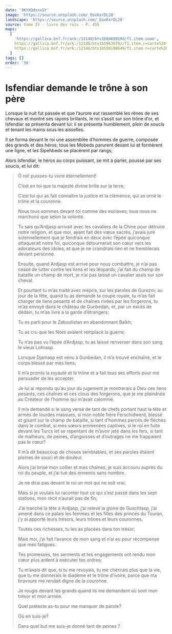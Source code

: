 ```yaml
---
date: '9KYXQdsnxSY'
image: 'https://source.unsplash.com/_EoxKxrDL20'
landscape: 'https://source.unsplash.com/_EoxKxrDL20'
source: tome IV - livre des rois - P. 455
maps:
  [
    'https://gallica.bnf.fr/ark:/12148/btv1b8468919d/f1.item.zoom',
    https://gallica.bnf.fr/ark:/12148/btv1b5963670z/f1.item.r=carte%20touran.zoom,
    https://gallica.bnf.fr/ark:/12148/btv1b550108649/f1.item.r=carte%20touran.zoom,
  ]
tags: []
order: '56'
---
```


# Isfendiar demande le trône à son père

Lorsque la nuit fut passée et que l’aurore eut rassemblé les rênes de ses chevaux et montré ses rayons brillants, le roi s’assit sur son trône d’or, et Isfendiar se présenta devant lui: il se présenta humblement, plein de soucis et tenant les mains sous les aisselles.

Il se forma devant le roi une assemblée d’hommes de guerre, composée des grands et des héros; tous les Mobeds parurent devant lui et formèrent une ligne, et les Sipehbeds se placèrent par rangs;

Alors Isfendiar, le héros au corps puissant, se mit à parler, poussé par ses soucis, et lui dit:

> Ô roi! puisses-tu vivre éternellement!
>
> C’est en toi que la majesté divine brille sur la terre;
>
> C’est toi qui as fait connaître la justice et la clémence, qui as orné le trône et la couronne.
>
> Nous tous sommes devant toi comme des esclaves; tous nous ne marchons que selon ta volonté.
>
> Tu sais qu’Ardjasp arrivait avec les cavaliers de la Chine pour détruire notre religion, et que moi, ayant fait des vœux sacrés, j’avais juré solennellement que je fendrais en deux avec l’épée quiconque attaquerait notre foi, quiconque détournerait son cœur vers les adorateurs des idoles, et que je ne craindrais rien et ne tremblerais devant personne.
>
> Ensuite, quand Ardjasp est arrivé pour nous combattre, je n’ai pas cessé de lutter contre les lions et les léopards; j’ai fait du champ de bataille un champ de mort, je n’ai pas laissé un cavalier assis sur son cheval.
>
> Et pourtant tu m’as traité avec mépris, sur les paroles de Gurezm; au jour de la fête, quand tu as demandé ta coupe royale, tu m’as fait charger de liens pesants et de chaînes rivées par les forgerons, tu m’as envoyé dans le château de Gunbedan, et, par un excès de dédain, tu m’as livré à la garde d’étrangers;
>
> Tu es parti pour le Zaboulistan en abandonnant Balkh;
>
> Tu as cru que les fêtes avaient remplacé la guerre;
>
> Tu n’as pas vu l’épée d’Ardjasp, tu as laissé renverser dans son sang le vieux Lohrasp.
>
> Lorsque Djamasp est venu à Gunbedan, il m’a trouvé enchaîné, et le corps blessé par mes liens;
>
> Il m’a promis la royauté et le trône et a fait tous ses efforts pour me persuader de les accepter.
>
> Je lui ai répondu qu’au jour du jugement je montrerais à Dieu ces liens pesants, ces chaînes et ces clous des forgerons, que je me plaindrais au Créateur de l’homme qui m’avait calomnié.
>
> ll m’a demandé si le sang versé de tant de chefs portant haut la tête et armés de lourdes massues, si mon noble frère Ferschidwerd, blessé et gisant sur le champ de bataille, si tant d’hommes percés de flèches dans le combat, si mes sœurs emmenées captives, si le roi en fuite devant les Turcs let se repentant de m’avoir jeté dans les fers, si tant de malheurs, de peines, d’angoisses et d’outrages ne me frappaient pas le cœur?
>
> Il m’a dit beaucoup de choses semblables, et ses paroles étaient pleines de souci et de douleur.
>
> Alors j’ai brisé mon collier et mes chaînes, je suis accouru auprès du roi du peuple, et j’ai tué des ennemis sans nombre.
>
> Je ne dirai pas devant le roi un mot qui ne soit vrai;
>
> Mais si je voulais lui raconter tout ce qui s’est passé dans les sept stations, mon récit n’aurait pas de fin;
>
> J’ai tranché la tête à Ardjasp, j’ai relevé la gloire de Guschtasp, j’ai amené dans ce palais les femmes et les filles des princes du Touran, j’y ai apporté leurs trésors, leurs trônes et leurs couronnes.
>
> Toutes ces richesses, tu les as placées dans ton trésor;
>
> Mais moi, j’ai fait l’avance de mon sang et n’ai eu pour récompense que mes fatigues.
>
> Tes promesses, tes serments et tes engagements ont rendu mon cœur plus ardent à exécuter tes ordres;
>
> Tu m’avais dit que, si tu me revoyais, tu me chérirais plus que la vie, que tu me donnerais le diadème et le trône d’ivoire, parce que ma bravoure me rendait digne de la couronne.
>
> Je rougis devant les grands quand ils me demandent où sont mon trésor et mon armée.
>
> Quel prétexte as-tu pour me manquer de parole?
>
> Où en suis-je?
>
> Dans quel but me suis-je donné tant de peines ?
